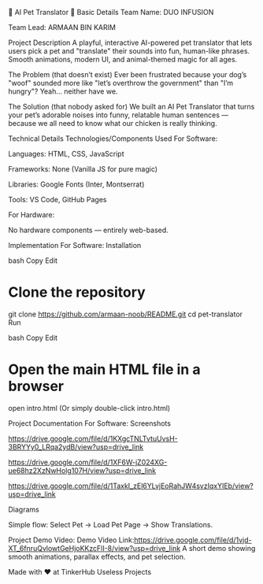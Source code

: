 🐾 AI Pet Translator 🎯
Basic Details
Team Name: DUO INFUSION

Team Lead: ARMAAN BIN KARIM

Project Description
A playful, interactive AI-powered pet translator that lets users pick a pet and "translate" their sounds into fun, human-like phrases. Smooth animations, modern UI, and animal-themed magic for all ages.

The Problem (that doesn’t exist)
Ever been frustrated because your dog’s "woof" sounded more like "let’s overthrow the government" than "I’m hungry"? Yeah… neither have we.

The Solution (that nobody asked for)
We built an AI Pet Translator that turns your pet’s adorable noises into funny, relatable human sentences — because we all need to know what our chicken is really thinking.

Technical Details
Technologies/Components Used
For Software:

Languages: HTML, CSS, JavaScript

Frameworks: None (Vanilla JS for pure magic)

Libraries: Google Fonts (Inter, Montserrat)

Tools: VS Code, GitHub Pages

For Hardware:

No hardware components — entirely web-based.

Implementation
For Software:
Installation

bash
Copy
Edit
# Clone the repository
git clone https://github.com/armaan-noob/README.git
cd pet-translator
Run

bash
Copy
Edit
# Open the main HTML file in a browser
open intro.html
(Or simply double-click intro.html)

Project Documentation
For Software:
Screenshots

https://drive.google.com/file/d/1KXgcTNLTvtuUvsH-3BRYYy0_LRqa2ydB/view?usp=drive_link


https://drive.google.com/file/d/1XF6W-jZ024XG-ue68hz2XzNwHolg107H/view?usp=drive_link

https://drive.google.com/file/d/1TaxkI_zEl6YLvjEoRahJW4svzIqxYIEb/view?usp=drive_link

Diagrams

Simple flow: Select Pet → Load Pet Page → Show Translations.

Project Demo
Video: Demo Video Link:https://drive.google.com/file/d/1vjd-XT_6fnruQvlowtGeHjoKKzcFlI-8/view?usp=drive_link
A short demo showing smooth animations, parallax effects, and pet selection.


Made with ❤️ at TinkerHub Useless Projects

